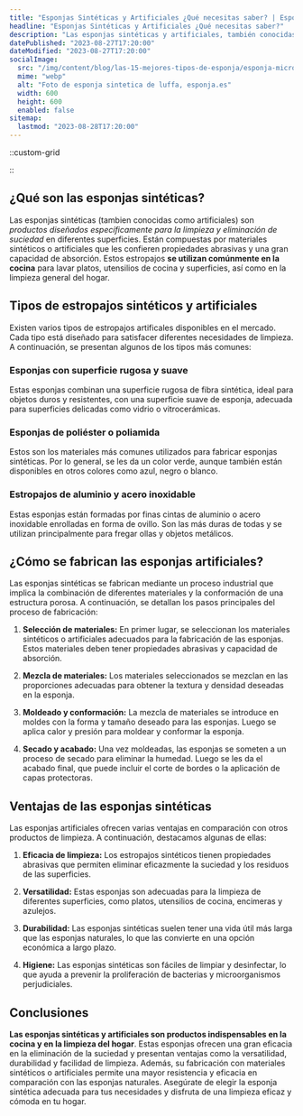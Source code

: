 ```yaml
---
title: "Esponjas Sintéticas y Artificiales ¿Qué necesitas saber? | Esponja.es"
headline: "Esponjas Sintéticas y Artificiales ¿Qué necesitas saber?"
description: "Las esponjas sintéticas y artificiales, también conocidas como estropajos, son productos muy utilizados en la cocina y en la limpieza del hogar y ofrecen una gran eficacia en la eliminación de la suciedad."
datePublished: "2023-08-27T17:20:00"
dateModified: "2023-08-27T17:20:00"
socialImage:
  src: "/img/content/blog/las-15-mejores-tipos-de-esponja/esponja-microfibra.webp"
  mime: "webp"
  alt: "Foto de esponja sintetica de luffa, esponja.es"
  width: 600
  height: 600
  enabled: false
sitemap:
  lastmod: "2023-08-28T17:20:00"
---
```


::custom-grid

<Card imagesrc="/img/content/blog/las-15-mejores-tipos-de-esponja/esponja-microfibra.webp" title="Esponjas de Microfibra" articlelink="esponja-sintetica/esponja-microfibra" amazonlink="https://amzn.to/3OWNccp"/>

<Card imagesrc="/img/content/blog/las-15-mejores-tipos-de-esponja/estropajo-poliester.webp" title="Estropajos de Poliester" articlelink="esponja-sintetica/esponja-poliester" amazonlink="https://amzn.to/3PhLaF7"/>

<Card imagesrc="/img/content/blog/las-15-mejores-tipos-de-esponja/estropajo-aluminio.webp" title="Estropajos de Aluminio" articlelink="esponja-sintetica/estropajo-aluminio" amazonlink="https://amzn.to/3P1hj2q"/>
::

## ¿Qué son las esponjas sintéticas?

Las esponjas sintéticas (tambien conocidas como artificiales) son _productos diseñados específicamente para la limpieza y eliminación de suciedad_ en diferentes superficies. Están compuestas por materiales sintéticos o artificiales que les confieren propiedades abrasivas y una gran capacidad de absorción. Estos estropajos **se utilizan comúnmente en la cocina** para lavar platos, utensilios de cocina y superficies, así como en la limpieza general del hogar.

## Tipos de estropajos sintéticos y artificiales

Existen varios tipos de estropajos artificales disponibles en el mercado. Cada tipo está diseñado para satisfacer diferentes necesidades de limpieza. A continuación, se presentan algunos de los tipos más comunes:

### Esponjas con superficie rugosa y suave

Estas esponjas combinan una superficie rugosa de fibra sintética, ideal para objetos duros y resistentes, con una superficie suave de esponja, adecuada para superficies delicadas como vidrio o vitrocerámicas.

### Esponjas de poliéster o poliamida

Estos son los materiales más comunes utilizados para fabricar esponjas sintéticas. Por lo general, se les da un color verde, aunque también están disponibles en otros colores como azul, negro o blanco.

### Estropajos de aluminio y acero inoxidable

Estas esponjas están formadas por finas cintas de aluminio o acero inoxidable enrolladas en forma de ovillo. Son las más duras de todas y se utilizan principalmente para fregar ollas y objetos metálicos.

## ¿Cómo se fabrican las esponjas artificiales?

Las esponjas sintéticas se fabrican mediante un proceso industrial que implica la combinación de diferentes materiales y la conformación de una estructura porosa. A continuación, se detallan los pasos principales del proceso de fabricación:

1. **Selección de materiales:**
   En primer lugar, se seleccionan los materiales sintéticos o artificiales adecuados para la fabricación de las esponjas. Estos materiales deben tener propiedades abrasivas y capacidad de absorción.

2. **Mezcla de materiales:**
   Los materiales seleccionados se mezclan en las proporciones adecuadas para obtener la textura y densidad deseadas en la esponja.

3. **Moldeado y conformación:**
   La mezcla de materiales se introduce en moldes con la forma y tamaño deseado para las esponjas. Luego se aplica calor y presión para moldear y conformar la esponja.

4. **Secado y acabado:**
   Una vez moldeadas, las esponjas se someten a un proceso de secado para eliminar la humedad. Luego se les da el acabado final, que puede incluir el corte de bordes o la aplicación de capas protectoras.

## Ventajas de las esponjas sintéticas

Las esponjas artificiales ofrecen varias ventajas en comparación con otros productos de limpieza. A continuación, destacamos algunas de ellas:

1. **Eficacia de limpieza:**
   Los estropajos sintéticos tienen propiedades abrasivas que permiten eliminar eficazmente la suciedad y los residuos de las superficies.

2. **Versatilidad:**
   Estas esponjas son adecuadas para la limpieza de diferentes superficies, como platos, utensilios de cocina, encimeras y azulejos.

3. **Durabilidad:**
   Las esponjas sintéticas suelen tener una vida útil más larga que las esponjas naturales, lo que las convierte en una opción económica a largo plazo.

4. **Higiene:**
   Las esponjas sintéticas son fáciles de limpiar y desinfectar, lo que ayuda a prevenir la proliferación de bacterias y microorganismos perjudiciales.

## Conclusiones

**Las esponjas sintéticas y artificiales son productos indispensables en la cocina y en la limpieza del hogar**. Estas esponjas ofrecen una gran eficacia en la eliminación de la suciedad y presentan ventajas como la versatilidad, durabilidad y facilidad de limpieza. Además, su fabricación con materiales sintéticos o artificiales permite una mayor resistencia y eficacia en comparación con las esponjas naturales. Asegúrate de elegir la esponja sintética adecuada para tus necesidades y disfruta de una limpieza eficaz y cómoda en tu hogar.
